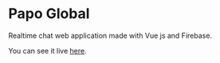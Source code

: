 # Papo Global

Realtime chat web application made with Vue js and Firebase.

You can see it live [here](https://papo-global.web.app/).